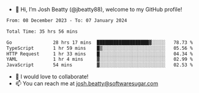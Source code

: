 - 👋 Hi, I’m Josh Beatty (@jbeatty88), welcome to my GitHub profile!

<!--START_SECTION:waka-->

```txt
From: 08 December 2023 - To: 07 January 2024

Total Time: 35 hrs 56 mins

Go               28 hrs 17 mins  ███████████████████▓░░░░░   78.73 %
TypeScript       1 hr 59 mins    █▒░░░░░░░░░░░░░░░░░░░░░░░   05.56 %
HTTP Request     1 hr 33 mins    █░░░░░░░░░░░░░░░░░░░░░░░░   04.34 %
YAML             1 hr 4 mins     ▓░░░░░░░░░░░░░░░░░░░░░░░░   02.99 %
JavaScript       54 mins         ▓░░░░░░░░░░░░░░░░░░░░░░░░   02.53 %
```

<!--END_SECTION:waka-->

- 💞️ I would love to collaborate!
- 📫 You can reach me at josh.beatty@softwaresugar.com

<!---
jbeatty88/jbeatty88 is a ✨ special ✨ repository because its `README.md` (this file) appears on your GitHub profile.
You can click the Preview link to take a look at your changes.
--->
